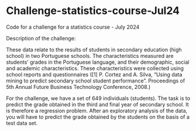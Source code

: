 # Challenge-statistics-course-Jul24
Code for a challenge for a statistics course - July 2024

Description of the challenge:

These data relate to the results of students in secondary education (high school) in two Portuguese schools. The characteristics measured are students' grades in the Portuguese language, and their demographic, social and academic characteristics. These characteristics were collected using school reports and questionnaires ([1] P. Cortez and A. Silva, “Using data mining to predict secondary school student performance”. Proceedings of 5th Annual Future Business Technology Conference, 2008.)

For the challenge, we have a set of 649 individuals (students). The task is to predict the grade obtained in the third and final year of secondary school. It is therefore a regression problem.
After an exploratory analysis of the data, you will have to predict the grade obtained by the students on the basis of a test data set.

